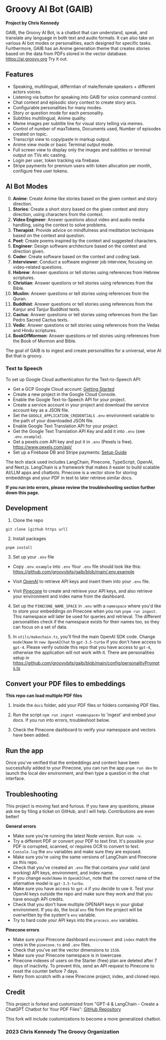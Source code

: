 # Groovy AI Bot (GAIB)

**Project by Chris Kennedy**

GAIB, the Groovy AI Bot, is a chatbot that can understand, speak, and translate any language in both text and audio formats. It can also take on various AI bot modes or personalities, each designed for specific tasks. Furthermore, GAIB has an Anime generation theme that creates stories based on the data from PDFs stored in the vector database.
<https://ai.groovy.org> Try it out.

## Features

- Speaking, multilingual, differntian of male/female speakers + different actors voices.
- Listening via button for speaking into GAIB for voice command control.
- Chat context and episodic story context to create story arcs.
- Configurable personalities for many modes.
- Story or question mode for each personality.
- Subtitles multilingual, Anime quality.
- Meme images per subtitle line for visual story telling via memes.
- Control of number of maxTokens, Documents used, Number of episodes created on topic.
- Transcript view to copy/paste in markup output.
- Anime view mode or basic Terminal output mode.
- Full screen view to display only the images and subtitles or terminal output on TVs etc casting.
- Login per user, token tracking via firebase.
- Stripe payments for premium users with token allocation per month, configure free user tokens.

## AI Bot Modes

0. **Anime**: Create Anime like stories based on the given context and story direction.
1. **Stories**: Create a short story based on the given context and story direction, using characters from the context.
2. **Video Engineer**: Answer questions about video and audio media handling, using the context to solve problems.
3. **Therapist**: Provide advice on mindfulness and meditation techniques based on the context and question.
4. **Poet**: Create poems inspired by the context and suggested characters.
5. **Engineer**: Design software architecture based on the context and direction given.
6. **Coder**: Create software based on the context and coding task.
7. **Interviewer**: Conduct a software engineer job interview, focusing on video-related questions.
8. **Hebrew**: Answer questions or tell stories using references from Hebrew scriptures.
9. **Christian**: Answer questions or tell stories using references from the Bible.
10. **Muslim**: Answer questions or tell stories using references from the Quran.
11. **Buddhist**: Answer questions or tell stories using references from the Kanjur and Tanjur Buddhist texts.
12. **Cactus**: Answer questions or tell stories using references from the San Pedro Sacred Cactus texts.
13. **Vedic**: Answer questions or tell stories using references from the Vedas and Hindu scriptures.
14. **BookOfMormon**: Answer questions or tell stories using references from the Book of Mormon and Bible.

The goal of GAIB is to ingest and create personalities for a universal, wise AI Bot that is groovy.

### Text to Speech

To set up Google Cloud authentication for the Text-to-Speech API:

- Get a GCP Google Cloud account: [Getting Started](https://cloud.google.com/docs/authentication/getting-started)
- Create a new project in the Google Cloud Console.
- Enable the Google Text-to-Speech API for your project.
- Create a service account in your project and download the service account key as a JSON file.
- Set the `GOOGLE_APPLICATION_CREDENTIALS` `.env` environment variable to the path of your downloaded JSON file.
- Enable Google Text Translation API for your project.
- Get the Google Text Translation API Key and add it into `.env` (see `.env.example`).
- Get a pexels.com API key and put it in `.env` (Pexels is free). <https://www.pexels.com/api/>
- Set up a Firebase DB and Stripe payments: [Setup Guide](https://blog.jarrodwatts.com/set-up-subscription-payments-with-stripe-using-firebase-and-nextjs)

The tech stack used includes LangChain, Pinecone, TypeScript, OpenAI, and Next.js. LangChain is a framework that makes it easier to build scalable AI/LLM apps and chatbots. Pinecone is a vector store for storing embeddings and your PDF in text to later retrieve similar docs.

**If you run into errors, please review the troubleshooting section further down this page.**

## Development

1. Clone the repo

```
git clone [github https url]
```

2. Install packages

```
pnpm install
```

3. Set up your `.env` file

- Copy `.env.example` into `.env`
  Your `.env` file should look like this: <https://github.com/groovybits/gaib/blob/main/.env.example>

- Visit [OpenAI](https://help.openai.com/en/articles/4936850-where-do-i-find-my-secret-api-key) to retrieve API
keys and insert them into your `.env` file.
- Visit [Pinecone](https://pinecone.io/) to create and retrieve your API keys, and also retrieve your environment and index name from the dashboard.

4. Set up the `PINECONE_NAME_SPACE` in `.env` with a `namespace` where you'd like to store your embeddings on Pinecone when you run `pnpm run ingest`. This namespace will later be used for queries and retrieval. The different personalities check if the namespace exists for their names too, so they can focus on a set of data.

5. In `utils/makechain.ts`, you'll find the main OpenAI SDK code. Change `modelName` in `new OpenAIChat` to `gpt-3.5-turbo` if you don't have access to `gpt-4`. Please verify outside this repo that you have access to `gpt-4`, otherwise the application will not work with it. There are personalities setup in <https://github.com/groovybits/gaib/blob/main/config/personalityPrompts.ts>

## Convert your PDF files to embeddings

**This repo can load multiple PDF files**

1. Inside the `docs` folder, add your PDF files or folders containing PDF files.

2. Run the script `npm run ingest <namespace>` to 'ingest' and embed your docs. If you run into errors, troubleshoot below.

3. Check the Pinecone dashboard to verify your namespace and vectors have been added.

## Run the app

Once you've verified that the embeddings and content have been successfully added to your Pinecone, you can run the app `pnpm run dev` to launch the local dev environment, and then type a question in the chat interface.

## Troubleshooting

This project is moving fast and furious. If you have any questions, please ask me by filing a ticket on GitHub, and I will help. Contributions are even better!

**General errors**

- Make sure you're running the latest Node version. Run `node -v`.
- Try a different PDF or convert your PDF to text first. It's possible your PDF is corrupted, scanned, or requires OCR to convert to text.
- `Console.log` the `env` variables and make sure they are exposed.
- Make sure you're using the same versions of LangChain and Pinecone as this repo.
- Check that you've created an `.env` file that contains your valid (and working) API keys, environment, and index name.
- If you change `modelName` in `OpenAIChat`, note that the correct name of the alternative model is `gpt-3.5-turbo`.
- Make sure you have access to `gpt-4` if you decide to use it. Test your OpenAI keys outside the repo and make sure they work and that you have enough API credits.
- Check that you don't have multiple OPENAPI keys in your global environment. If you do, the local `env` file from the project will be overwritten by the system's `env` variable.
- Try to hard code your API keys into the `process.env` variables.

**Pinecone errors**

- Make sure your Pinecone dashboard `environment` and `index` match the ones in the `pinecone.ts` and `.env` files.
- Check that you've set the vector dimensions to `1536`.
- Make sure your Pinecone namespace is in lowercase.
- Pinecone indexes of users on the Starter (free) plan are deleted after 7 days of inactivity. To prevent this, send an API request to Pinecone to reset the counter before 7 days.
- Retry from scratch with a new Pinecone project, index, and cloned repo.

## Credit

This project is forked and customized from "GPT-4 & LangChain - Create a ChatGPT Chatbot for Your PDF Files":
[GitHub Repository](https://github.com/mayooear/gpt4-pdf-chatbot-langchain)

This fork will include customizations to become a more generalized chatbot.

### 2023 Chris Kennedy The Groovy Organization
